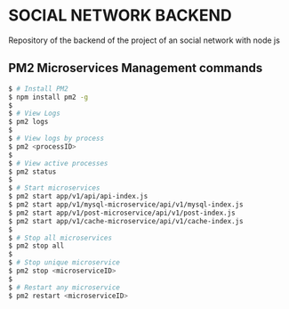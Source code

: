 # SOCIAL NETWORK BACKEND

Repository of the backend of the project of an social network with node js

## PM2 Microservices Management commands

```bash
$ # Install PM2
$ npm install pm2 -g
$
$ # View Logs
$ pm2 logs
$
$ # View logs by process
$ pm2 <processID>
$
$ # View active processes
$ pm2 status
$
$ # Start microservices
$ pm2 start app/v1/api/api-index.js
$ pm2 start app/v1/mysql-microservice/api/v1/mysql-index.js
$ pm2 start app/v1/post-microservice/api/v1/post-index.js
$ pm2 start app/v1/cache-microservice/api/v1/cache-index.js
$
$ # Stop all microservices
$ pm2 stop all
$
$ # Stop unique microservice
$ pm2 stop <microserviceID>
$
$ # Restart any microservice
$ pm2 restart <microserviceID>
```
